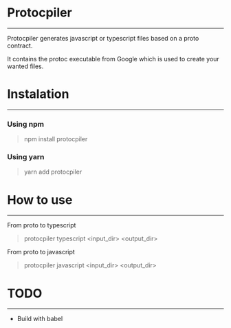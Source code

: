 # Protocpiler
---
Protocpiler generates javascript or typescript files based on a proto contract.

It contains the protoc executable from Google which is used to create your wanted files.

# Instalation
---
### Using npm
> npm install protocpiler

### Using yarn
> yarn add protocpiler

# How to use
---
From proto to typescript
> protocpiler typescript <input_dir> <output_dir>

From proto to javascript
> protocpiler javascript <input_dir> <output_dir>

# TODO
---
 * Build with babel